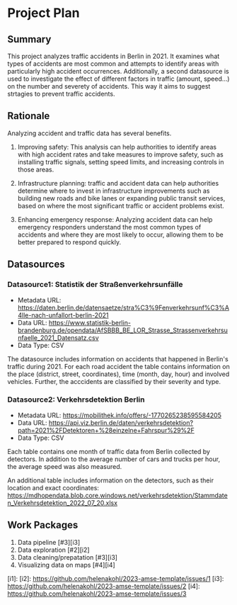 # Project Plan

## Summary

<!-- Describe your data science project in max. 5 sentences. -->

This project analyzes traffic accidents in Berlin in 2021. It examines what types of accidents are most common and attempts to identify areas with particularly high accident occurrences. Additionally, a second datasource is used to investigate the effect of different factors in traffic (amount, speed...) on the number and severety of accidents. This way it aims to suggest strtagies to prevent traffic accidents. 

## Rationale

<!-- Outline the impact of the analysis, e.g. which pains it solves. -->
Analyzing accident and traffic data has several benefits. 

1. Improving safety: This analysis can help authorities to identify areas with high accident rates and take measures to improve safety, such as installing traffic signals, setting speed limits, and increasing controls in those areas.

2. Infrastructure planning: traffic and accident data can help authorities determine where to invest in infrastructure improvements such as building new roads and bike lanes or expanding public transit services, based on where the most significant traffic or accident problems exist.

3. Enhancing emergency response: Analyzing accident data can help emergency responders understand the most common types of accidents and where they are most likely to occur, allowing them to be better prepared to respond quickly.


## Datasources

<!-- Describe each datasources you plan to use in a section. Use the prefic "DatasourceX" where X is the id of the datasource. -->

### Datasource1: Statistik der Straßenverkehrsunfälle
* Metadata URL: https://daten.berlin.de/datensaetze/stra%C3%9Fenverkehrsunf%C3%A4lle-nach-unfallort-berlin-2021
* Data URL: https://www.statistik-berlin-brandenburg.de/opendata/AfSBBB_BE_LOR_Strasse_Strassenverkehrsunfaelle_2021_Datensatz.csv
* Data Type: CSV

The datasource includes information on accidents that happened in Berlin's traffic during 2021. For each road accident the table contains information on the place (district, street, coordinates), time (month, day, hour) and involved vehicles. Further, the acccidents are classified by their severity and type. 


### Datasource2: Verkehrsdetektion Berlin
* Metadata URL: https://mobilithek.info/offers/-1770265238595584205
* Data URL: https://api.viz.berlin.de/daten/verkehrsdetektion?path=2021%2FDetektoren+%28einzelne+Fahrspur%29%2F
* Data Type: CSV

Each table contains one month of traffic data from Berlin collected by detectors. In addition to the average number of cars and trucks per hour, the average speed was also measured.

An additional table includes information on the detectors, such as their location and exact coordinates:
https://mdhopendata.blob.core.windows.net/verkehrsdetektion/Stammdaten_Verkehrsdetektion_2022_07_20.xlsx


## Work Packages

<!-- List of work packages ordered sequentially, each pointing to an issue with more details. -->

1. Data pipeline [#3][i3]
2. Data exploration [#2][i2]
3. Data cleaning/prepatation [#3][i3]
4. Visualizing data on maps [#4][i4]

[i1]: 
[i2]: https://github.com/helenakohl/2023-amse-template/issues/1
[i3]: https://github.com/helenakohl/2023-amse-template/issues/2
[i4]: https://github.com/helenakohl/2023-amse-template/issues/3
